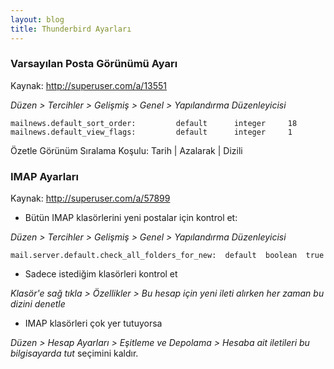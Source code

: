 ```yaml
---
layout: blog
title: Thunderbird Ayarları
---
```

### Varsayılan Posta Görünümü Ayarı

Kaynak: http://superuser.com/a/13551

_Düzen > Tercihler > Gelişmiş > Genel > Yapılandırma Düzenleyicisi_

```
mailnews.default_sort_order:         default      integer     18
mailnews.default_view_flags:         default      integer     1
```

Özetle Görünüm Sıralama Koşulu: Tarih | Azalarak | Dizili

### IMAP Ayarları

Kaynak: http://superuser.com/a/57899

- Bütün IMAP klasörlerini yeni postalar için kontrol et:

_Düzen > Tercihler > Gelişmiş > Genel > Yapılandırma Düzenleyicisi_
    
```
mail.server.default.check_all_folders_for_new:  default  boolean  true
```

- Sadece istediğim klasörleri kontrol et

_Klasör'e sağ tıkla > Özellikler > Bu hesap için yeni ileti alırken her zaman bu dizini denetle_


- IMAP klasörleri çok yer tutuyorsa

_Düzen > Hesap Ayarları > Eşitleme ve Depolama > Hesaba ait iletileri bu bilgisayarda tut_ seçimini kaldır.
